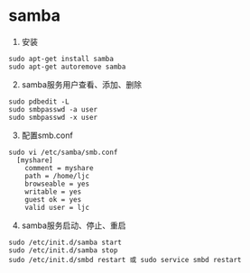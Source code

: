 # samba
1. 安装
```
sudo apt-get install samba
sudo apt-get autoremove samba
```
2. samba服务用户查看、添加、删除
```
sudo pdbedit -L 
sudo smbpasswd -a user  
sudo smbpasswd -x user
```
3. 配置smb.conf   
```
sudo vi /etc/samba/smb.conf
  [myshare]
	comment = myshare
	path = /home/ljc
	browseable = yes
	writable = yes
	guest ok = yes
	valid user = ljc
```
4. samba服务启动、停止、重启
```
sudo /etc/init.d/samba start
sudo /etc/init.d/samba stop
sudo /etc/init.d/smbd restart 或 sudo service smbd restart
```